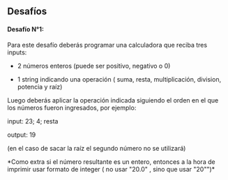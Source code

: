 ## Desafíos

#### Desafío N°1:

Para este desafío deberás programar una calculadora que reciba tres inputs:

-   2 números enteros (puede ser positivo, negativo o 0)

-   1 string indicando una operación ( suma, resta, multiplicación, division, potencia y raíz)

Luego deberás aplicar la operación indicada siguiendo el orden en el que los números fueron ingresados, por ejemplo:

input: 23; 4; resta

output: 19

(en el caso de sacar la raíz el segundo número no se utilizará)

\*Como extra si el número resultante es un entero, entonces a la hora de imprimir usar formato de integer ( no usar "20.0" , sino que usar "20"")\*

